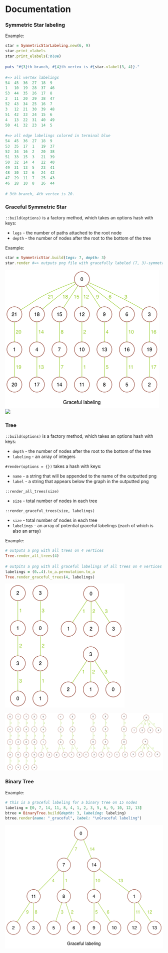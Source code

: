 # Documentation

### Symmetric Star labeling

Example:

```ruby
star = SymmetricStarLabeling.new(6, 9)
star.print_vlabels
star.print_elabels(:blue)

puts "#{3}th branch, #{4}th vertex is #{star.vlabel(3, 4)}."

#=> all vertex labelings
54	45	36	27	18	9
1	10	19	28	37	46
53	44	35	26	17	8
2	11	20	29	38	47
52	43	34	25	16	7
3	12	21	30	39	48
51	42	33	24	15	6
4	13	22	31	40	49
50	41	32	23	14	5

#=> all edge labelings colored in terminal blue
54	45	36	27	18	9
53	35	17	1	19	37
52	34	16	2	20	38
51	33	15	3	21	39
50	32	14	4	22	40
49	31	13	5	23	41
48	30	12	6	24	42
47	29	11	7	25	43
46	28	10	8	26	44

# 3th branch, 4th vertex is 20.
```

### Graceful Symmetric Star

`::build(options)` is a factory method, which takes an options hash with keys:
- `legs` - the number of paths attached to the root node
- `depth` - the number of nodes after the root to the bottom of the tree

Example:

```ruby
star = SymmetricStar.build(legs: 7, depth: 3)
star.render #=> outputs png file with gracefully labeled (7, 3)-symmetric star
```
![73_symmetric_star][73_symmetric_star]
![](./graph_images/73_symmetric_star.png=200x)

### Tree

`::build(options)` is a factory method, which takes an options hash with keys:
- `depth` - the number of nodes after the root to the bottom of the tree
- `labeling` - an array of integers

`#render(options = {})` takes a hash with keys:
- `name` - a string that will be appended to the name of the outputted png
- `label` - a string that appears below the graph in the outputted png

`::render_all_trees(size)`
- `size` - total number of nodes in each tree

`::render_graceful_trees(size, labelings)`
- `size` - total number of nodes in each tree
- `labelings` - an array of potential graceful labelings (each of which is also an array)

Example:

```ruby
# outputs a png with all trees on 4 vertices
Tree.render_all_trees(4)

# outpits a png with all graceful labelings of all trees on 4 vertices
labelings = (0..4).to_a.permutation.to_a
Tree.render_graceful_trees(4, labelings)
```
![4v_all][4v_all]

![5v_all][5v_all]

### Binary Tree

Example:

```ruby
# this is a graceful labeling for a binary tree on 15 nodes
labeling = [0, 7, 14, 11, 8, 4, 1, 2, 3, 5, 6, 9, 10, 12, 13]
btree = BinaryTree.build(depth: 3, labeling: labeling)
btree.render(name: "_graceful", label: "\nGraceful labeling")
```

![btree_depth_3_graceful][btree_depth_3_graceful]










[btree_depth_3_graceful]: ./graph_images/btree_depth_3_graceful.png
[73_symmetric_star]: ./graph_images/73_symmetric_star.png
[4v_all]: ./graph_images/4v_all.png
[5v_all]: ./graph_images/5v_all.png
